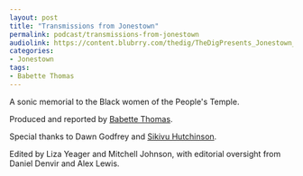 ```yaml
---
layout: post
title: "Transmissions from Jonestown"
permalink: podcast/transmissions-from-jonestown
audiolink: https://content.blubrry.com/thedig/TheDigPresents_Jonestown_0527.mp3
categories:
- Jonestown
tags:
- Babette Thomas
---
```


A sonic memorial to the Black women of the People's Temple.

Produced and reported by [Babette Thomas](https://www.babettethomas.com/). 

Special thanks to Dawn Godfrey and [Sikivu Hutchinson](https://sikivuhutchinson.com/). 

Edited by Liza Yeager and Mitchell Johnson, with editorial oversight from Daniel Denvir and Alex Lewis. 
